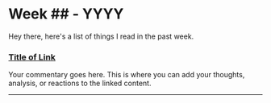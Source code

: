 # Week ## - YYYY

Hey there, here's a list of things I read in the past week.

### [Title of Link](https://example.com)

<!-- Optional: Add image below -->
<!-- ![Image Description](/images/logo.png) -->

Your commentary goes here. This is where you can add your thoughts, analysis, or reactions to the linked content.

---
